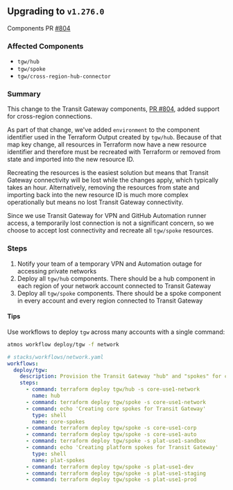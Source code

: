 ## Upgrading to `v1.276.0`

Components PR [#804](https://github.com/cloudposse/terraform-aws-components/pull/804)

### Affected Components

- `tgw/hub`
- `tgw/spoke`
- `tgw/cross-region-hub-connector`

### Summary

This change to the Transit Gateway components,
[PR #804](https://github.com/cloudposse/terraform-aws-components/pull/804), added support for cross-region connections.

As part of that change, we've added `environment` to the component identifier used in the Terraform Output created by
`tgw/hub`. Because of that map key change, all resources in Terraform now have a new resource identifier and therefore
must be recreated with Terraform or removed from state and imported into the new resource ID.

Recreating the resources is the easiest solution but means that Transit Gateway connectivity will be lost while the
changes apply, which typically takes an hour. Alternatively, removing the resources from state and importing back into
the new resource ID is much more complex operationally but means no lost Transit Gateway connectivity.

Since we use Transit Gateway for VPN and GitHub Automation runner access, a temporarily lost connection is not a
significant concern, so we choose to accept lost connectivity and recreate all `tgw/spoke` resources.

### Steps

1. Notify your team of a temporary VPN and Automation outage for accessing private networks
2. Deploy all `tgw/hub` components. There should be a hub component in each region of your network account connected to
   Transit Gateway
3. Deploy all `tgw/spoke` components. There should be a spoke component in every account and every region connected to
   Transit Gateway

#### Tips

Use workflows to deploy `tgw` across many accounts with a single command:

```bash
atmos workflow deploy/tgw -f network
```

```yaml
# stacks/workflows/network.yaml
workflows:
  deploy/tgw:
    description: Provision the Transit Gateway "hub" and "spokes" for connecting VPCs.
    steps:
      - command: terraform deploy tgw/hub -s core-use1-network
        name: hub
      - command: terraform deploy tgw/spoke -s core-use1-network
      - command: echo 'Creating core spokes for Transit Gateway'
        type: shell
        name: core-spokes
      - command: terraform deploy tgw/spoke -s core-use1-corp
      - command: terraform deploy tgw/spoke -s core-use1-auto
      - command: terraform deploy tgw/spoke -s plat-use1-sandbox
      - command: echo 'Creating platform spokes for Transit Gateway'
        type: shell
        name: plat-spokes
      - command: terraform deploy tgw/spoke -s plat-use1-dev
      - command: terraform deploy tgw/spoke -s plat-use1-staging
      - command: terraform deploy tgw/spoke -s plat-use1-prod
```
